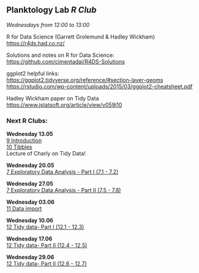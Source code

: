 
## __Planktology Lab   *R Club*__
*Wednesdays from 12:00 to 13:00*

R for Data Science (Garrett Grolemund & Hadley Wickham)  
https://r4ds.had.co.nz/  


Solutions and notes on R for Data Science:  
https://github.com/cimentadaj/R4DS-Solutions  

ggplot2 helpful links:   
https://ggplot2.tidyverse.org/reference/#section-layer-geoms  
https://rstudio.com/wp-content/uploads/2015/03/ggplot2-cheatsheet.pdf  

Hadley Wickham paper on Tidy Data  
https://www.jstatsoft.org/article/view/v059i10  



### __Next R Clubs:__

__Wednesday 13.05__  
[9 Introduction](https://r4ds.had.co.nz/wrangle-intro.html)  
[10 Tibbles](https://r4ds.had.co.nz/tibbles.html)    
Lecture of Charly on Tidy Data!  


__Wednesday 20.05__  
[7 Exploratory Data Analysis - Part I (7.1 - 7.2)](https://r4ds.had.co.nz/exploratory-data-analysis.html)  


__Wednesday 27.05__  
[7 Exploratory Data Analysis - Part II (7.5 - 7.8)](https://r4ds.had.co.nz/exploratory-data-analysis.html)  


__Wednesday 03.06__  
[11 Data import](https://r4ds.had.co.nz/data-import.html)  


__Wednesday 10.06__   
[12 Tidy data- Part I (12.1 - 12.3)](https://r4ds.had.co.nz/tidy-data.html)  


__Wednesday 17.06__   
[12 Tidy data- Part II (12.4 - 12.5)](https://r4ds.had.co.nz/tidy-data.html)   


__Wednesday 29.06__   
[12 Tidy data- Part II (12.6 - 12.7)](https://r4ds.had.co.nz/tidy-data.html)   


